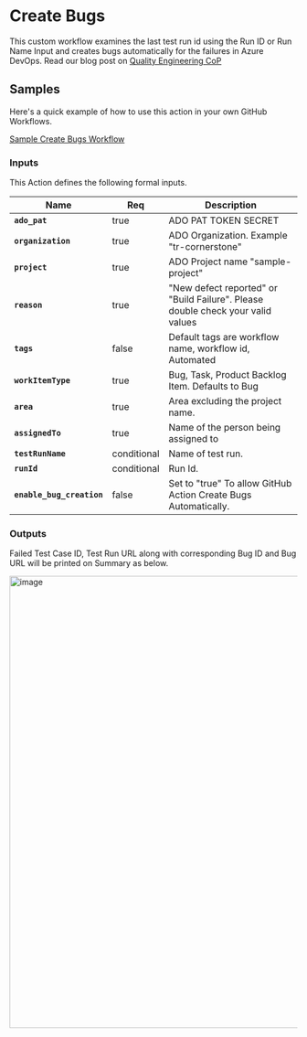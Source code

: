 # Create Bugs

This custom workflow examines the last test run id using the Run ID or Run Name Input and creates bugs automatically for the failures in Azure DevOps. Read our blog post on [Quality Engineering CoP](https://trten.sharepoint.com/sites/intr-quality-engineering-coe/SitePages/Azure-DevOps-Test-and-Bug-Automation.aspx)

## Samples

Here's a quick example of how to use this action in your own GitHub Workflows.

[Sample Create Bugs Workflow]([./github/create-bugs.yml](https://github.com/tr/cicd_gh-actions-ado-testplans/blob/e436e9c41cb2d28c2f5c0d5595468fdfe0c09381/.github/workflows/nunit.yml#L89))

### Inputs

This Action defines the following formal inputs.

| Name | Req | Description
|-|-|-|
| **`ado_pat`**  | true | ADO PAT TOKEN SECRET
| **`organization`**  | true | ADO Organization. Example "tr-cornerstone"
| **`project`**  | true | ADO Project name "sample-project"
| **`reason`**  | true | "New defect reported" or "Build Failure". Please double check your valid values
| **`tags`**  | false | Default tags are workflow name, workflow id, Automated
| **`workItemType`**  | true | Bug, Task, Product Backlog Item. Defaults to Bug
| **`area`**  | true | Area excluding the project name.
| **`assignedTo`**  | true | Name of the person being assigned to
| **`testRunName`**  | conditional | Name of test run.
| **`runId`**  | conditional | Run Id.
| **`enable_bug_creation`** | false | Set to "true" To allow GitHub Action Create Bugs Automatically.

### Outputs

Failed Test Case ID, Test Run URL along with corresponding Bug ID and Bug URL will be printed on Summary as below.

<img width="791" alt="image" src="https://user-images.githubusercontent.com/86745613/223530826-347a5960-f7a3-4d3a-b7cf-8b4ee85710f0.png">
